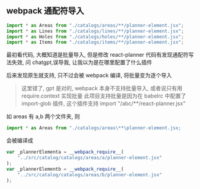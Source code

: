 ## webpack 通配符导入

```javascript
import * as Areas from "./catalogs/areas/**/planner-element.jsx";
import * as Lines from "./catalogs/lines/**/planner-element.jsx";
import * as Holes from "./catalogs/holes/**/planner-element.jsx";
import * as Items from "./catalogs/items/**/planner-element.jsx";
```

最初看代码, 大概知道是批量导入, 但是修改 react-planner 代码有发现通配符写法失效, 问 chatgpt,误导我, 让我以为是在哪里配置了什么插件

后来发现原生就支持, 只不过会被 webpack 编译, 将批量变为逐个导入

> 这里错了, gpt 是对的, webpack 本身不支持批量导入, 或者说只有用 require.context 实现批量
> 此项目支持批量是因为在 babelrc 中配置了 import-glob 插件, 这个插件支持 import "/abc/\*\*/react-planner.jsx"

如 areas 有 a,b 两个文件夹, 则

```javascript
import * as Areas from "./catalogs/areas\**\planner-element.jsx;
```

会被编译成

```javascript
var _plannerElementa = __webpack_require__(
    "../src/catalog/catalogs/areas/a/planner-element.jsx"
);
var _plannerElementb = __webpack_require__(
    "../src/catalog/catalogs/areas/b/planner-element.jsx"
);
```
